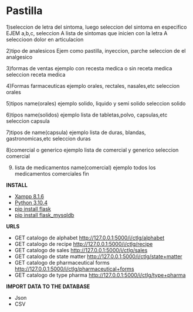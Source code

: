 # Pastilla

1)seleccion de letra del sintoma, luego seleccion del sintoma en especifico
    EJEM a,b,c,
            seleccion A
        lista de sintomas que inicien con la letra A
            seleccioon dolor en articulacion

2)tipo de analesicos
    Ejem
        como pastilla, inyeccion, parche
            seleccion de el analgesico


3)formas de ventas
    ejemplo
        con recesta medica o sin receta medica
            seleccion receta medica

4)Formas farmaceuticas
    ejemplo
        orales, rectales, nasales,etc
            seleccion orales

5)tipos name(orales)
    ejemplo
        solido, liquido y semi solido
            seleccion solido

6)tipos name(solidos)
    ejemplo
        lista de tabletas,polvo, capsulas,etc
            seleccion capsula

7)tipos de name(capsula)
    ejemplo
        lista de duras, blandas, gastronomicas,etc
            seleccion duras

8)comercial o generico
    ejemplo
        lista de comercial y generico
            seleccion comercial

9) lista de medicamentos name(comercial)
    ejemplo
        todos los medicamentos comerciales
        fin

**INSTALL**

- [Xampp 8.1.6](https://www.apachefriends.org/es/download.html)
- [Python 3.10.4](https://www.python.org/downloads/)
- [pip install flask](https://pypi.org/project/Flask/)
- [pip install flask_mysqldb](https://pypi.org/project/Flask-MySQLdb/)

**URLS**

- GET catalogo de alphabet http://127.0.0.1:5000/i/ctlg/alphabet
- GET catalogo de recipe http://127.0.0.1:5000/i/ctlg/recipe
- GET catalogo de sales http://127.0.0.1:5000/i/ctlg/sales
- GET catalogo de state matter http://127.0.0.1:5000/i/ctlg/state+matter
- GET catalogo de pharmaceutical forms http://127.0.0.1:5000/i/ctlg/pharmaceutical+forms
- GET catalogo de type pharma http://127.0.0.1:5000/i/ctlg/type+pharma

**IMPORT DATA TO THE DATABASE**
- Json
- CSV
